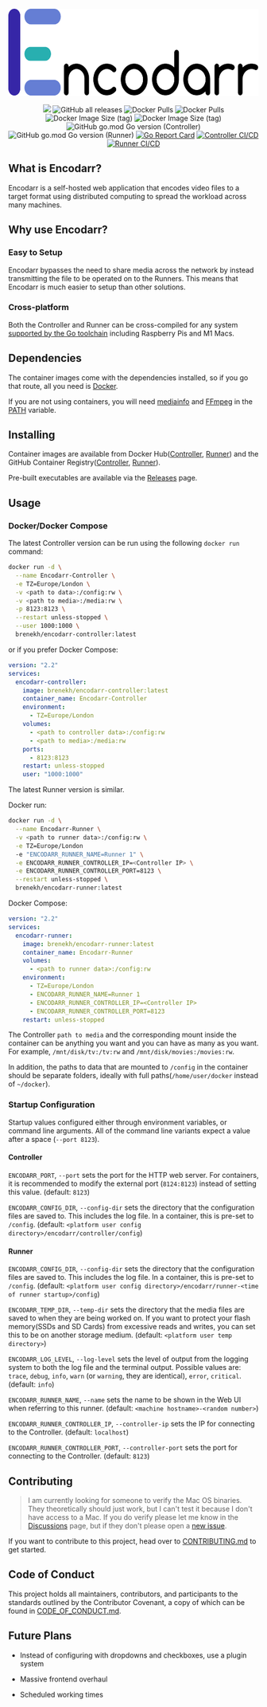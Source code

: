 <p align="center">
  <img src="images/Encodarr-Text-Logo.png" height="175"/>
</p>

<p align="center">
  <a href="https://github.com/BrenekH/encodarr/blob/master/LICENSE" alt="https://img.shields.io/badge/license-MPL--2.0-blue"><img src="https://img.shields.io/badge/license-MPL--2.0-blue" /></a>
  <img alt="GitHub all releases" src="https://img.shields.io/github/downloads/brenekh/encodarr/total?label=github%20downloads" />
  <img alt="Docker Pulls" src="https://img.shields.io/docker/pulls/brenekh/encodarr-controller?label=controller%20docker%20pulls" />
  <img alt="Docker Pulls" src="https://img.shields.io/docker/pulls/brenekh/encodarr-runner?label=runner%20docker%20pulls" />
  <img alt="Docker Image Size (tag)" src="https://img.shields.io/docker/image-size/brenekh/encodarr-controller/latest?label=controller%20image%20size" />
  <img alt="Docker Image Size (tag)" src="https://img.shields.io/docker/image-size/brenekh/encodarr-runner/latest?label=runner%20image%20size" />
  <img alt="GitHub go.mod Go version (Controller)" src="https://img.shields.io/github/go-mod/go-version/brenekh/encodarr?filename=controller%2Fgo.mod&label=Controller%20Go%20Version" />
  <img alt="GitHub go.mod Go version (Runner)" src="https://img.shields.io/github/go-mod/go-version/brenekh/encodarr?filename=runner%2Fgo.mod&label=Runner%20Go%20Version" />
  <a href="https://goreportcard.com/report/github.com/BrenekH/encodarr" alt="Go Report Card"><img alt="Go Report Card" src="https://goreportcard.com/badge/github.com/BrenekH/encodarr" /></a>
  <a href="https://github.com/BrenekH/encodarr/actions/workflows/controller.yaml" alt="Controller CI/CD"><img alt="Controller CI/CD" src="https://github.com/BrenekH/encodarr/actions/workflows/controller.yaml/badge.svg" /></a>
  <a href="https://github.com/BrenekH/encodarr/actions/workflows/runner.yaml" alt="Runner CI/CD"><img alt="Runner CI/CD" src="https://github.com/BrenekH/encodarr/actions/workflows/runner.yaml/badge.svg" /></a>
</p>

## What is Encodarr?

Encodarr is a self-hosted web application that encodes video files to a target format using distributed computing to spread the workload across many machines.

<!-- TODO: Add information on the architecture (high level). Stuff like many Runners connect to a single Controller. -->

## Why use Encodarr?
<!-- TODO: Why use Encodarr? (other than easy to setup and cross-platform) -->

### Easy to Setup

Encodarr bypasses the need to share media across the network by instead transmitting the file to be operated on to the Runners.
This means that Encodarr is much easier to setup than other solutions.

### Cross-platform

Both the Controller and Runner can be cross-compiled for any system [supported by the Go toolchain](https://gist.github.com/asukakenji/f15ba7e588ac42795f421b48b8aede63) including Raspberry Pis and M1 Macs.

## Dependencies

The container images come with the dependencies installed, so if you go that route, all you need is [Docker](https://docs.docker.com/get-docker/).

If you are not using containers, you will need [mediainfo](https://mediaarea.net/en/MediaInfo/Download) and [FFmpeg](https://ffmpeg.org/download.html) in the [PATH](https://en.wikipedia.org/wiki/PATH_(variable)) variable.

## Installing

Container images are available from Docker Hub([Controller](https://hub.docker.com/r/brenekh/encodarr-controller), [Runner](https://hub.docker.com/repository/docker/brenekh/encodarr-runner)) and the GitHub Container Registry([Controller](https://github.com/users/BrenekH/packages/container/package/encodarr-controller), [Runner](https://github.com/users/BrenekH/packages/container/package/encodarr-runner)).

Pre-built executables are available via the [Releases](https://github.com/BrenekH/encodarr/releases/latest) page.

## Usage

### Docker/Docker Compose

The latest Controller version can be run using the following `docker run` command:

```bash
docker run -d \
  --name Encodarr-Controller \
  -e TZ=Europe/London \
  -v <path to data>:/config:rw \
  -v <path to media>:/media:rw \
  -p 8123:8123 \
  --restart unless-stopped \
  --user 1000:1000 \
  brenekh/encodarr-controller:latest
```

or if you prefer Docker Compose:

```yml
version: "2.2"
services:
  encodarr-controller:
    image: brenekh/encodarr-controller:latest
    container_name: Encodarr-Controller
    environment:
      - TZ=Europe/London
    volumes:
      - <path to controller data>:/config:rw
      - <path to media>:/media:rw
    ports:
      - 8123:8123
    restart: unless-stopped
    user: "1000:1000"
```

The latest Runner version is similar.

Docker run:

```bash
docker run -d \
  --name Encodarr-Runner \
  -v <path to runner data>:/config:rw \
  -e TZ=Europe/London
  -e "ENCODARR_RUNNER_NAME=Runner 1" \
  -e ENCODARR_RUNNER_CONTROLLER_IP=<Controller IP> \
  -e ENCODARR_RUNNER_CONTROLLER_PORT=8123 \
  --restart unless-stopped \
  brenekh/encodarr-runner:latest
```

Docker Compose:

```yml
version: "2.2"
services:
  encodarr-runner:
    image: brenekh/encodarr-runner:latest
    container_name: Encodarr-Runner
    volumes:
      - <path to runner data>:/config:rw
    environment:
      - TZ=Europe/London
      - ENCODARR_RUNNER_NAME=Runner 1
      - ENCODARR_RUNNER_CONTROLLER_IP=<Controller IP>
      - ENCODARR_RUNNER_CONTROLLER_PORT=8123
    restart: unless-stopped
```

The Controller `path to media` and the corresponding mount inside the container can be anything you want and you can have as many as you want.
For example, `/mnt/disk/tv:/tv:rw` and `/mnt/disk/movies:/movies:rw`.

In addition, the paths to data that are mounted to `/config` in the container should be separate folders, ideally with full paths\(`/home/user/docker` instead of `~/docker`\).

### Startup Configuration

Startup values configured either through environment variables, or command line arguments.
All of the command line variants expect a value after a space (`--port 8123`).

#### Controller

`ENCODARR_PORT`, `--port` sets the port for the HTTP web server.
For containers, it is recommended to modify the external port (`8124:8123`) instead of setting this value.
(default: `8123`)

`ENCODARR_CONFIG_DIR`, `--config-dir` sets the directory that the configuration files are saved to.
This includes the log file.
In a container, this is pre-set to `/config`.
(default: `<platform user config directory>/encodarr/controller/config`)

#### Runner

`ENCODARR_CONFIG_DIR`, `--config-dir` sets the directory that the configuration files are saved to.
This includes the log file.
In a container, this is pre-set to `/config`.
(default: `<platform user config directory>/encodarr/runner-<time of runner startup>/config`)

`ENCODARR_TEMP_DIR`, `--temp-dir` sets the directory that the media files are saved to when they are being worked on.
If you want to protect your flash memory(SSDs and SD Cards) from excessive reads and writes, you can set this to be on another storage medium.
(default: `<platform user temp directory>`)

`ENCODARR_LOG_LEVEL`, `--log-level` sets the level of output from the logging system to both the log file and the terminal output.
Possible values are: `trace`, `debug`, `info`, `warn` (or `warning`, they are identical), `error`, `critical`.
(default: `info`)

`ENCODARR_RUNNER_NAME`, `--name` sets the name to be shown in the Web UI when referring to this runner.
(default: `<machine hostname>-<random number>`)

`ENCODARR_RUNNER_CONTROLLER_IP`, `--controller-ip` sets the IP for connecting to the Controller.
(default: `localhost`)

`ENCODARR_RUNNER_CONTROLLER_PORT`, `--controller-port` sets the port for connecting to the Controller.
(default: `8123`)

## Contributing

> I am currently looking for someone to verify the Mac OS binaries.
> They theoretically should just work, but I can't test it because I don't have access to a Mac.
> If you do verify please let me know in the [Discussions](https://github.com/BrenekH/encodarr/discussions) page, but if they don't please open a [new issue](https://github.com/BrenekH/encodarr/issues/new/choose).

If you want to contribute to this project, head over to [CONTRIBUTING.md](CONTRIBUTING.md) to get started.

## Code of Conduct

This project holds all maintainers, contributors, and participants to the standards outlined by the Contributor Covenant, a copy of which can be found in [CODE_OF_CONDUCT.md](CODE_OF_CONDUCT.md).

## Future Plans

* Instead of configuring with dropdowns and checkboxes, use a plugin system

* Massive frontend overhaul

* Scheduled working times
